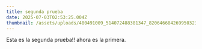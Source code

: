 ```yaml
---
title: segunda prueba
date: 2025-07-03T02:53:25.004Z
thumbnail: /assets/uploads/480491009_514072488381347_8206466842699503233_n.jpg
---
```

E﻿sta es la segunda prueba!! ahora es la primera.
